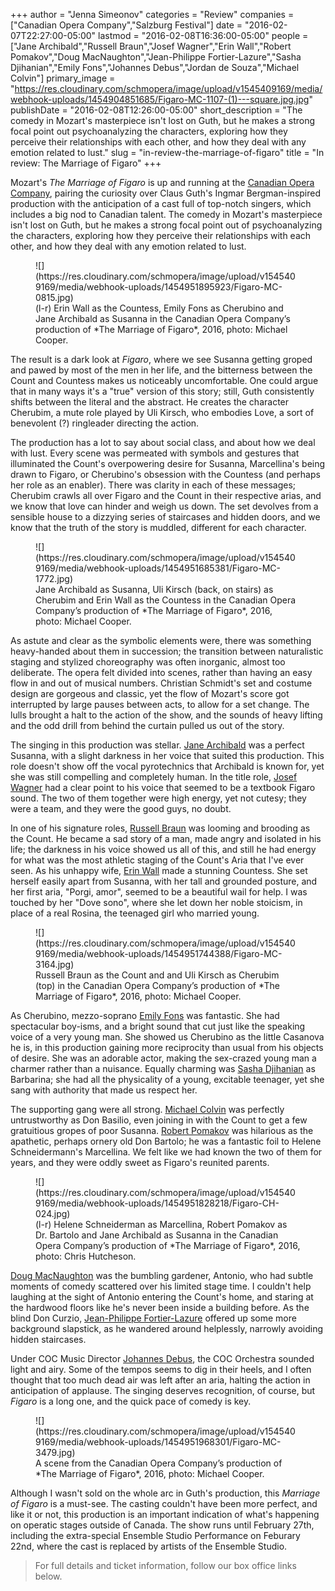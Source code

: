 +++
author = "Jenna Simeonov"
categories = "Review"
companies = ["Canadian Opera Company","Salzburg Festival"]
date = "2016-02-07T22:27:00-05:00"
lastmod = "2016-02-08T16:36:00-05:00"
people = ["Jane Archibald","Russell Braun","Josef Wagner","Erin Wall","Robert Pomakov","Doug MacNaughton","Jean-Philippe Fortier-Lazure","Sasha Djihanian","Emily Fons","Johannes Debus","Jordan de Souza","Michael Colvin"]
primary_image = "https://res.cloudinary.com/schmopera/image/upload/v1545409169/media/webhook-uploads/1454904851685/Figaro-MC-1107-(1)---square.jpg.jpg"
publishDate = "2016-02-08T12:26:00-05:00"
short_description = "The comedy in Mozart&#039;s masterpiece isn&#039;t lost on Guth, but he makes a strong focal point out psychoanalyzing the characters, exploring how they perceive their relationships with each other, and how they deal with any emotion related to lust."
slug = "in-review-the-marriage-of-figaro"
title = "In review: The Marriage of Figaro"
+++

Mozart's *The Marriage of Figaro* is up and running at the [Canadian Opera Company](/scene/companies/canadian-opera-company/), pairing the curiosity over Claus Guth's Ingmar Bergman-inspired production with the anticipation of a cast full of top-notch singers, which includes a big nod to Canadian talent. The comedy in Mozart's masterpiece isn't lost on Guth, but he makes a strong focal point out of psychoanalyzing the characters, exploring how they perceive their relationships with each other, and how they deal with any emotion related to lust.

<figure data-type="image">
![](https://res.cloudinary.com/schmopera/image/upload/v1545409169/media/webhook-uploads/1454951895923/Figaro-MC-0815.jpg)<figcaption>(l-r) Erin Wall as the Countess, Emily Fons as Cherubino and Jane Archibald as Susanna in the Canadian Opera Company’s production of *The Marriage of Figaro*, 2016, photo: Michael Cooper.</figcaption>
</figure>

The result is a dark look at *Figaro*, where we see Susanna getting groped and pawed by most of the men in her life, and the bitterness between the Count and Countess makes us noticeably uncomfortable. One could argue that in many ways it's a "true" version of this story; still, Guth consistently shifts between the literal and the abstract. He creates the character Cherubim, a mute role played by Uli Kirsch, who embodies Love, a sort of benevolent (?) ringleader directing the action.

The production has a lot to say about social class, and about how we deal with lust. Every scene was permeated with symbols and gestures that illuminated the Count's overpowering desire for Susanna, Marcellina's being drawn to Figaro, or Cherubino's obsession with the Countess (and perhaps her role as an enabler). There was clarity in each of these messages; Cherubim crawls all over Figaro and the Count in their respective arias, and we know that love can hinder and weigh us down. The set devolves from a sensible house to a dizzying series of staircases and hidden doors, and we know that the truth of the story is muddled, different for each character.

<figure data-type="image">
![](https://res.cloudinary.com/schmopera/image/upload/v1545409169/media/webhook-uploads/1454951685381/Figaro-MC-1772.jpg)<figcaption>Jane Archibald as Susanna, Uli Kirsch (back, on stairs) as Cherubim and Erin Wall as the Countess in the Canadian Opera Company’s production of *The Marriage of Figaro*, 2016, photo: Michael Cooper.</figcaption>
</figure>

As astute and clear as the symbolic elements were, there was something heavy-handed about them in succession; the transition between naturalistic staging and stylized choreography was often inorganic, almost too deliberate. The opera felt divided into scenes, rather than having an easy flow in and out of musical numbers. Christian Schmidt's set and costume design are gorgeous and classic, yet the flow of Mozart's score got interrupted by large pauses between acts, to allow for a set change. The lulls brought a halt to the action of the show, and the sounds of heavy lifting and the odd drill from behind the curtain pulled us out of the story.

The singing in this production was stellar. [Jane Archibald](/scene/people/jane-archibald/) was a perfect Susanna, with a slight darkness in her voice that suited this production. This role doesn't show off the vocal pyrotechnics that Archibald is known for, yet she was still compelling and completely human. In the title role, [Josef Wagner](/scene/people/josef-wagner/) had a clear point to his voice that seemed to be a textbook Figaro sound. The two of them together were high energy, yet not cutesy; they were a team, and they were the good guys, no doubt. 

In one of his signature roles, [Russell Braun](/scene/people/russell-braun/) was looming and brooding as the Count. He became a sad story of a man, made angry and isolated in his life; the darkness in his voice showed us all of this, and still he had energy for what was the most athletic staging of the Count's Aria that I've ever seen. As his unhappy wife, [Erin Wall](/scene/people/erin-wall/) made a stunning Countess. She set herself easily apart from Susanna, with her tall and grounded posture, and her first aria, "Porgi, amor", seemed to be a beautiful wail for help. I was touched by her "Dove sono", where she let down her noble stoicism, in place of a real Rosina, the teenaged girl who married young.

<figure data-type="image">![](https://res.cloudinary.com/schmopera/image/upload/v1545409169/media/webhook-uploads/1454951744388/Figaro-MC-3164.jpg)<figcaption>Russell Braun as the Count and and Uli Kirsch as Cherubim (top) in the Canadian Opera Company’s production of *The Marriage of Figaro*, 2016, photo: Michael Cooper.</figcaption>
</figure>

As Cherubino, mezzo-soprano [Emily Fons](http://emilyfons.com/) was fantastic. She had spectacular boy-isms, and a bright sound that cut just like the speaking voice of a very young man. She showed us Cherubino as the little Casanova he is, in this production gaining more reciprocity than usual from his objects of desire. She was an adorable actor, making the sex-crazed young man a charmer rather than a nuisance. Equally charming was [Sasha Djihanian](/scene/people/sasha-djihanian/) as Barbarina; she had all the physicality of a young, excitable teenager, yet she sang with authority that made us respect her.

The supporting gang were all strong. [Michael Colvin](/scene/people/michael-colvin/) was perfectly untrustworthy as Don Basilio, even joining in with the Count to get a few gratuitious gropes of poor Susanna. [Robert Pomakov](/scene/people/robert-pomakov/) was hilarious as the apathetic, perhaps ornery old Don Bartolo; he was a fantastic foil to Helene Schneidermann's Marcellina. We felt like we had known the two of them for years, and they were oddly sweet as Figaro's reunited parents.

<figure data-type="image">
![](https://res.cloudinary.com/schmopera/image/upload/v1545409169/media/webhook-uploads/1454951828218/Figaro-CH-024.jpg)<figcaption>(l-r) Helene Schneiderman as Marcellina, Robert Pomakov as Dr. Bartolo and Jane Archibald as Susanna in the Canadian Opera Company’s production of *The Marriage of Figaro*, 2016, photo: Chris Hutcheson.</figcaption>
</figure>

[Doug MacNaughton](/scene/people/doug-macnaughton/) was the bumbling gardener, Antonio, who had subtle moments of comedy scattered over his limited stage time. I couldn't help laughing at the sight of Antonio entering the Count's home, and staring at the hardwood floors like he's never been inside a building before. As the blind Don Curzio, [Jean-Philippe Fortier-Lazure](/scene/people/jean-philippe-fortier-lazure/) offered up some more background slapstick, as he wandered around helplessly, narrowly avoiding hidden staircases.

Under COC Music Director [Johannes Debus](/scene/people/johannes-debus/), the COC Orchestra sounded light and airy. Some of the tempos seems to dig in their heels, and I often thought that too much dead air was left after an aria, halting the action in anticipation of applause. The singing deserves recognition, of course, but *Figaro* is a long one, and the quick pace of comedy is key.

<figure data-type="image">
![](https://res.cloudinary.com/schmopera/image/upload/v1545409169/media/webhook-uploads/1454951968301/Figaro-MC-3479.jpg)<figcaption>A scene from the Canadian Opera Company’s production of *The Marriage of Figaro*, 2016, photo: Michael Cooper.</figcaption>
</figure>

Although I wasn't sold on the whole arc in Guth's production, this *Marriage of Figaro*  is a must-see. The casting couldn't have been more perfect, and like it or not, this production is an important indication of what's happening on operatic stages outside of Canada. The show runs until February 27th, including the extra-special Ensemble Studio Performance on Feburary 22nd, where the cast is replaced by artists of the Ensemble Studio.

>For full details and ticket information, follow our box office links below.
